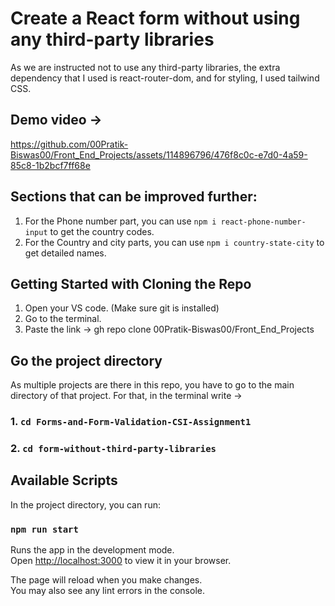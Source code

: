 # Create a React form without using any third-party libraries

As we are instructed not to use any third-party libraries, the extra dependency that I used is react-router-dom, and for styling, I used tailwind CSS.

## Demo video -> 



https://github.com/00Pratik-Biswas00/Front_End_Projects/assets/114896796/476f8c0c-e7d0-4a59-85c8-1b2bcf7ff68e


## Sections that can be improved further:

1. For the Phone number part, you can use `npm i react-phone-number-input` to get the country codes.
2. For the Country and city parts, you can use `npm i country-state-city` to get detailed names.


## Getting Started with Cloning the Repo

1. Open your VS code. (Make sure git is installed)
2. Go to the terminal.
3. Paste the link -> gh repo clone 00Pratik-Biswas00/Front_End_Projects

## Go the project directory 

As multiple projects are there in this repo, you have to go to the main directory of that project. For that, in the terminal write ->

### 1. `cd Forms-and-Form-Validation-CSI-Assignment1`

### 2. `cd form-without-third-party-libraries`

## Available Scripts

In the project directory, you can run:

### `npm run start`

Runs the app in the development mode.\
Open [http://localhost:3000](http://localhost:3000) to view it in your browser.

The page will reload when you make changes.\
You may also see any lint errors in the console.

